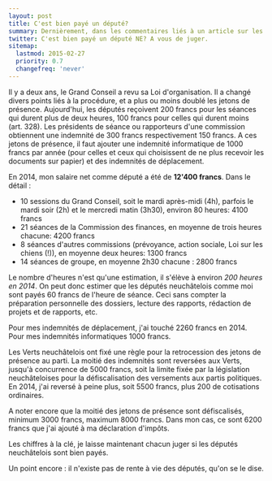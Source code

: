 ```yaml
---
layout: post
title: C'est bien payé un député?
summary: Dernièrement, dans les commentaires liés à un article sur les députés du Grand Conseil neuchâtelois, un lecteur plus ou moins avisé parlait de députés grassement payés et qui obtiennent une rente à vie au terme de leur mandat. Un peu de transparence ne peut pas faire de mal.
twitter: C'est bien payé un député NE? A vous de juger.
sitemap:
  lastmod: 2015-02-27
  priority: 0.7
  changefreq: 'never'
---
```


Il y a deux ans, le Grand Conseil a revu sa Loi d'organisation. Il a changé divers points liés à la procédure, et a plus ou moins doublé les jetons de présence. Aujourd'hui, les députés reçoivent 200 
francs pour les séances qui durent plus de deux heures, 100 francs pour celles qui durent moins (art. 328). Les présidents de séance ou rapporteurs d'une commission obtiennent une indemnité de 300 francs 
respectivement 150 francs. A ces jetons de présence, il faut ajouter une indemnité informatique de 1000 francs par année (pour celles et ceux qui choisissent de ne plus recevoir les documents sur papier) et des 
indemnités de déplacement.

En 2014, mon salaire net comme député a été de **12'400 francs**. Dans le détail :

- 10 sessions du Grand Conseil, soit le mardi après-midi (4h), parfois le mardi soir (2h) et le mercredi matin (3h30), environ 80 heures: 4100 francs
- 21 séances de la Commission des finances, en moyenne de trois heures chacune: 4200 francs
- 8 séances d'autres commissions (prévoyance, action sociale, Loi sur les chiens (!)), en moyenne deux heures: 1300 francs
- 14 séances de groupe, en moyenne 2h30 chacune : 2800 francs

Le nombre d'heures n'est qu'une estimation, il s'élève à environ *200 heures en 2014*. On peut donc estimer que les députés neuchâtelois comme moi sont payés 60 francs de l'heure de séance. Ceci 
sans compter la préparation personnelle des dossiers, lecture des rapports, rédaction de projets et de rapports, etc.

Pour mes indemnités de déplacement, j'ai touché 2260 francs en 2014. Pour mes indemnités informatiques 1000 francs.

Les Verts neuchâtelois ont fixé une règle pour la retrocession des jetons de présence au parti. La moitié des indemnités sont reversées aux Verts, jusqu'à concurrence de 5000 francs, soit la limite fixée 
par la législation neuchâteloises pour la défiscalisation des versements aux partis politiques. En 2014, j'ai reversé à peine plus, soit 5500 francs, plus 200 de cotisations ordinaires.
  
A noter encore que la moitié des jetons de présence sont défiscalisés, minimum 3000 francs, maximum 8000 francs. Dans mon cas, ce sont 6200 francs que j'ai ajouté à ma déclaration d'impôts.
 
Les chiffres à la clé, je laisse maintenant chacun juger si les députés neuchâtelois sont bien payés.

Un point encore : il n'existe pas de rente à vie des députés, qu'on se le dise.
